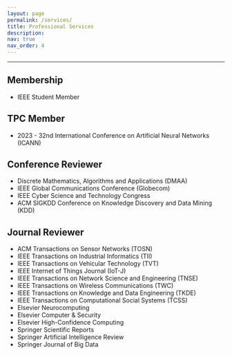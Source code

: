 ```yaml
---
layout: page
permalink: /services/
title: Professional Services
description:
nav: true
nav_order: 4
---
```


<!-- For now, this page is assumed to be a static description of your courses. You can convert it to a collection similar to `_projects/` so that you can have a dedicated page for each course.

Organize your courses by years, topics, or universities, however you like! -->
_ _ _
<h2>Membership</h2>
<ul>
<li>IEEE Student Member</li>
</ul>

<h2>TPC Member</h2>
<ul>
<li>2023 - 32nd International Conference on Artificial Neural Networks (ICANN)</li>
</ul>

<h2>Conference Reviewer</h2>
<ul>
	<li>Discrete Mathematics, Algorithms and Applications (DMAA)</li>
	<li>IEEE Global Communications Conference (Globecom)</li>
	<li>IEEE Cyber Science and Technology Congress</li>
	<li>ACM SIGKDD Conference on Knowledge Discovery and Data Mining (KDD)</li>
</ul>


<h2>Journal Reviewer</h2>
<ul>
	<li>ACM Transactions on Sensor Networks (TOSN)</li>
	<li>IEEE Transactions on Industrial Informatics (TII)</li>
	<li>IEEE Transactions on Vehicular Technology (TVT)</li>
	<li>IEEE Internet of Things Journal (IoT-J)</li>
	<li>IEEE Transactions on Network Science and Engineering (TNSE)</li>
	<li>IEEE Transactions on Wireless Communications (TWC)</li>
	<li>IEEE Transactions on Knowledge and Data Engineering (TKDE)</li>
	<li>IEEE Transactions on Computational Social Systems (TCSS)</li>
	<li>Elsevier Neurocomputing</li>
	<li>Elsevier Computer & Security</li>
	<li>Elsevier High-Confidence Computing</li>
	<li>Springer Scientific Reports</li>
	<li>Springer Artificial Intelligence Review</li>
	<li>Springer Journal of Big Data</li>
</ul>
